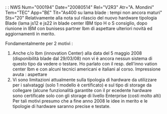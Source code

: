  :  : NWS Num="000194" Date="20080514" Rel="V2R3" Atr="A. Mondini" Tem="TEC" App="B£" Tit="As400 su lama blade :  tempi non ancora maturi" Sts="20"
Relativamente alla nota sul rilascio del nuovo hardware tipologia Blade (lama js12 e js22 in blade
center IBM tipo H o S consiglio, dopo riunione in IBM con bunisess partner Ibm di aspettare ulteriori novità ed aggiornamenti in merito.

Fondamentalmente per 2 motivi : 
1) Anche c/o Ibm (innovation Center) alla data del 5 maggio 2008 (disponibilità blade dal 29/03/08)
non vi è ancora nessun sistema di questo tipo da vedere o testare. Ho parlato con il resp. dell'inno
vation center Ibm e con alcuni tecnici americani e italiani al corso. Impressione avuta :  aspettare
2) Vi sono limitazioni attualmente sulla tipologia di hardware da utilizzare per i salvataggi (solo
1 modello è certificato) e sul tipo di storage da collegare (alcune funzionalità garantite con il pr
ecedente hardware sono certificate solo con gli storage di livello Enterprise (costi molto alti) 
Per tali motivi presumo che a fine anno 2008 le idee in merito e le tipologie di hardware saranno precise e testate.
